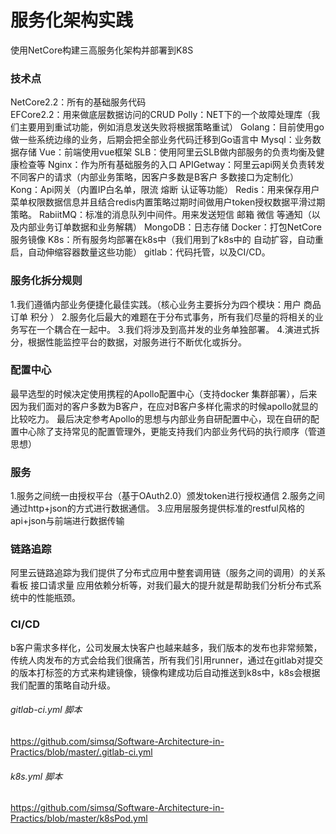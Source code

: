 #  服务化架构实践
使用NetCore构建三高服务化架构并部署到K8S
### 技术点
NetCore2.2：所有的基础服务代码</br>
EFCore2.2：用来做底层数据访问的CRUD
Polly：NET下的一个故障处理库（我们主要用到重试功能，例如消息发送失败将根据策略重试）
Golang：目前使用go做一些系统边缘的业务，后期会把全部业务代码迁移到Go语言中
Mysql：业务数据存储
Vue：前端使用vue框架
SLB：使用阿里云SLB做内部服务的负责均衡及健康检查等
Nginx：作为所有基础服务的入口
APIGetway：阿里云api网关负责转发不同客户的请求（内部业务策略，因客户多数是B客户 多数接口为定制化）
Kong：Api网关（内置IP白名单，限流 熔断 认证等功能）
Redis：用来保存用户菜单权限数据信息并且结合redis内置策略过期时间做用户token授权数据平滑过期策略。
RabiitMQ：标准的消息队列中间件。用来发送短信 邮箱 微信 等通知（以及内部业务订单数据和业务解耦）
MongoDB：日志存储
Docker：打包NetCore服务镜像
K8s：所有服务均部署在k8s中（我们用到了k8s中的 自动扩容，自动重启，自动伸缩容器数量这些功能）
gitlab：代码托管，以及CI/CD。

### 服务化拆分规则
1.我们遵循内部业务便捷化最佳实践。（核心业务主要拆分为四个模块：用户 商品  订单 积分 ）
2.服务化后最大的难题在于分布式事务，所有我们尽量的将相关的业务写在一个耦合在一起中。
3.我们将涉及到高并发的业务单独部署。
4.演进式拆分，根据性能监控平台的数据，对服务进行不断优化或拆分。

### 配置中心
最早选型的时候决定使用携程的Apollo配置中心（支持docker 集群部署），后来因为我们面对的客户多数为B客户，在应对B客户多样化需求的时候apollo就显的比较吃力。
最后决定参考Apollo的思想与内部业务自研配置中心，现在自研的配置中心除了支持常见的配置管理外，更能支持我们内部业务代码的执行顺序（管道思想）

### 服务
1.服务之间统一由授权平台（基于OAuth2.0）颁发token进行授权通信
2.服务之间通过http+json的方式进行数据通信。
3.应用层服务提供标准的restful风格的api+json与前端进行数据传输

### 链路追踪
阿里云链路追踪为我们提供了分布式应用中整套调用链（服务之间的调用）的关系看板 接口请求量 应用依赖分析等，对我们最大的提升就是帮助我们分析分布式系统中的性能瓶颈。

### CI/CD
b客户需求多样化，公司发展太快客户也越来越多，我们版本的发布也非常频繁，传统人肉发布的方式会给我们很痛苦，所有我们引用runner，通过在gitlab对提交的版本打标签的方式来构建镜像，镜像构建成功后自动推送到k8s中，k8s会根据我们配置的策略自动升级。
###### gitlab-ci.yml 脚本
https://github.com/simsq/Software-Architecture-in-Practics/blob/master/.gitlab-ci.yml
###### k8s.yml 脚本
https://github.com/simsq/Software-Architecture-in-Practics/blob/master/k8sPod.yml
